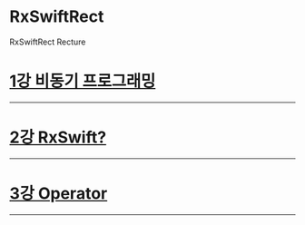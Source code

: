 # RxSwiftRect
RxSwiftRect Recture

[1강 비동기 프로그래밍](https://github.com/HwangWoonChun/RxSwiftRect/blob/master/RxRect01.md)
===========
* * *
[2강 RxSwift?](https://github.com/HwangWoonChun/RxSwiftRect/blob/master/RxRect02.md)
===========
* * *
[3강 Operator](https://github.com/HwangWoonChun/RxSwiftRect/blob/master/RxRect03.md)
===========
* * *
